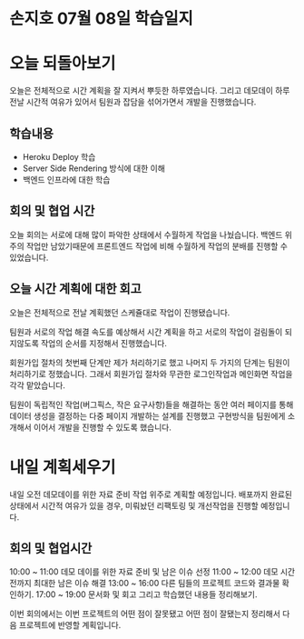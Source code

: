 # 손지호 07월 08일 학습일지

# 오늘 되돌아보기

오늘은 전체적으로 시간 계획을 잘 지켜서 뿌듯한 하루였습니다. 그리고 데모데이 하루 전날 시간적 여유가 있어서 팀원과 잡담을 섞어가면서 개발을 진행했습니다.

## 학습내용

- Heroku Deploy 학습
- Server Side Rendering 방식에 대한 이해
- 백엔드 인프라에 대한 학습

## 회의 및 협업 시간

오늘 회의는 서로에 대해 많이 파악한 상태에서 수월하게 작업을 나눴습니다. 백엔드 위주의 작업만 남았기때문에 프론트엔드 작업에 비해 수월하게 작업의 분배를 진행할 수 있었습니다.

## 오늘 시간 계획에 대한 회고

오늘은 전체적으로 전날 계획했던 스케쥴대로 작업이 진행됐습니다.

팀원과 서로의 작업 해결 속도를 예상해서 시간 계획을 하고 서로의 작업이 걸림돌이 되지않도록 작업의 순서를 지정해서 진행했습니다.

회원가입 절차의 첫번째 단계만 제가 처리하기로 했고 나머지 두 가지의 단계는 팀원이 처리하기로 정했습니다.
그래서 회원가입 절차와 무관한 로그인작업과 메인화면 작업을 각각 맡았습니다.

팀원이 독립적인 작업(버그픽스, 작은 요구사항)들을 해결하는 동안 여러 페이지를 통해 데이터 생성을 결정하는 다중 페이지 개발하는 설계를 진행했고 구현방식을 팀원에게 소개해서 이어서 개발을 진행할 수 있도록 했습니다.

# 내일 계획세우기

내일 오전 데모데이를 위한 자료 준비 작업 위주로 계획할 예정입니다. 배포까지 완료된 상태에서 시간적 여유가 있을 경우, 미뤄놨던 리팩토링 및 개선작업을 진행할 예정입니다.

## 회의 및 협업시간

10:00 ~ 11:00 데모 데이를 위한 자료 준비 및 남은 이슈 선정
11:00 ~ 12:00 데모 시간 전까지 최대한 남은 이슈 해결
13:00 ~ 16:00 다른 팀들의 프로젝트 코드와 결과물 확인하기.
17:00 ~ 19:00 문서화 및 회고 그리고 학습했던 내용들 정리해보기.

이번 회의에서는 이번 프로젝트의 어떤 점이 잘못됐고 어떤 점이 잘됐는지 정리해서 다음 프로젝트에 반영할 계획입니다.
